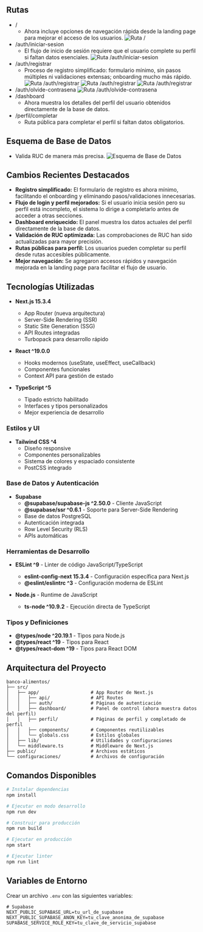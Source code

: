 ## Rutas
- /
  - Ahora incluye opciones de navegación rápida desde la landing page para mejorar el acceso de los usuarios.
![Ruta / ](images/Screenshot%202025-06-20%20at%2017-40-26%20Banco%20de%20Alimentos.png)
- /auth/iniciar-sesion
  - El flujo de inicio de sesión requiere que el usuario complete su perfil si faltan datos esenciales.
![Ruta /auth/iniciar-sesion ](images/Screenshot%202025-06-20%20at%2017-42-19%20Banco%20de%20Alimentos.png)
- /auth/registrar
  - Proceso de registro simplificado: formulario mínimo, sin pasos múltiples ni validaciones extensas; onboarding mucho más rápido.
![Ruta /auth/registrar ](images/Screenshot%202025-06-20%20at%2017-43-45%20Banco%20de%20Alimentos.png)
![Ruta /auth/registrar ](images/Screenshot%202025-06-20%20at%2017-48-09%20Banco%20de%20Alimentos.png)
![Ruta /auth/registrar ](images/Screenshot%202025-06-20%20at%2017-49-44%20Banco%20de%20Alimentos.png)
- /auth/olvide-contrasena
![Ruta /auth/olvide-contrasena ](images/Screenshot%202025-06-20%20at%2017-51-23%20Banco%20de%20Alimentos.png)
- /dashboard
  - Ahora muestra los detalles del perfil del usuario obtenidos directamente de la base de datos.
- /perfil/completar
  - Ruta pública para completar el perfil si faltan datos obligatorios.

## Esquema de Base de Datos
- Valida RUC de manera más precisa.
![Esquema de Base de Datos](images/supabase-schema-bfjmwjvzsywhmyruerxi.png)

## Cambios Recientes Destacados

- **Registro simplificado:** El formulario de registro es ahora mínimo, facilitando el onboarding y eliminando pasos/validaciones innecesarias.
- **Flujo de login y perfil mejorados:** Si el usuario inicia sesión pero su perfil está incompleto, el sistema lo dirige a completarlo antes de acceder a otras secciones.
- **Dashboard enriquecido:** El panel muestra los datos actuales del perfil directamente de la base de datos.
- **Validación de RUC optimizada:** Las comprobaciones de RUC han sido actualizadas para mayor precisión.
- **Rutas públicas para perfil:** Los usuarios pueden completar su perfil desde rutas accesibles públicamente.
- **Mejor navegación:** Se agregaron accesos rápidos y navegación mejorada en la landing page para facilitar el flujo de usuario.

## Tecnologías Utilizadas

- **Next.js 15.3.4**
  - App Router (nueva arquitectura)
  - Server-Side Rendering (SSR)
  - Static Site Generation (SSG)
  - API Routes integradas
  - Turbopack para desarrollo rápido

- **React ^19.0.0**
  - Hooks modernos (useState, useEffect, useCallback)
  - Componentes funcionales
  - Context API para gestión de estado

- **TypeScript ^5**
  - Tipado estricto habilitado
  - Interfaces y tipos personalizados
  - Mejor experiencia de desarrollo

### **Estilos y UI**

- **Tailwind CSS ^4**
  - Diseño responsive
  - Componentes personalizables
  - Sistema de colores y espaciado consistente
  - PostCSS integrado

### **Base de Datos y Autenticación**

- **Supabase**
  - **@supabase/supabase-js ^2.50.0** - Cliente JavaScript
  - **@supabase/ssr ^0.6.1** - Soporte para Server-Side Rendering
  - Base de datos PostgreSQL
  - Autenticación integrada
  - Row Level Security (RLS)
  - APIs automáticas

### **Herramientas de Desarrollo**

- **ESLint ^9** - Linter de código JavaScript/TypeScript
  - **eslint-config-next 15.3.4** - Configuración específica para Next.js
  - **@eslint/eslintrc ^3** - Configuración moderna de ESLint

- **Node.js** - Runtime de JavaScript
  - **ts-node ^10.9.2** - Ejecución directa de TypeScript

### **Tipos y Definiciones**

- **@types/node ^20.19.1** - Tipos para Node.js
- **@types/react ^19** - Tipos para React
- **@types/react-dom ^19** - Tipos para React DOM

## Arquitectura del Proyecto

```
banco-alimentos/
├── src/
│   ├── app/                   # App Router de Next.js
│   │   ├── api/               # API Routes
│   │   ├── auth/              # Páginas de autenticación
│   │   ├── dashboard/         # Panel de control (ahora muestra datos del perfil)
│   │   ├── perfil/            # Páginas de perfil y completado de perfil
│   │   ├── components/        # Componentes reutilizables
│   │   └── globals.css        # Estilos globales
│   ├── lib/                   # Utilidades y configuraciones
│   └── middleware.ts          # Middleware de Next.js
├── public/                    # Archivos estáticos
└── configuraciones/           # Archivos de configuración
```

## Comandos Disponibles

```bash
# Instalar dependencias
npm install

# Ejecutar en modo desarrollo
npm run dev

# Construir para producción
npm run build

# Ejecutar en producción
npm start

# Ejecutar linter
npm run lint
```

## Variables de Entorno

Crear un archivo `.env` con las siguientes variables:

```env
# Supabase
NEXT_PUBLIC_SUPABASE_URL=tu_url_de_supabase
NEXT_PUBLIC_SUPABASE_ANON_KEY=tu_clave_anonima_de_supabase
SUPABASE_SERVICE_ROLE_KEY=tu_clave_de_servicio_supabase
```